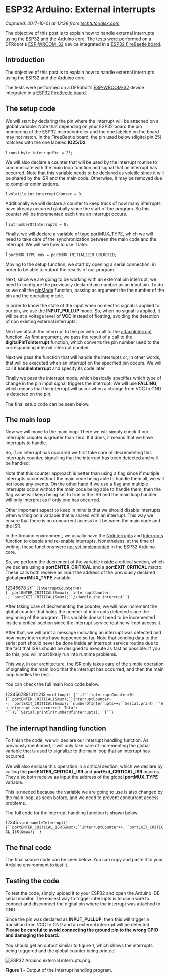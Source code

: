 # ESP32 Arduino: External interrupts

_Captured: 2017-10-01 at 12:39 from [techtutorialsx.com](https://techtutorialsx.com/2017/09/30/esp32-arduino-external-interrupts/)_

The objective of this post is to explain how to handle external interrupts using the ESP32 and the Arduino core. The tests were performed on a DFRobot's [ESP-WROOM-32](https://www.dfrobot.com/product-1559.html?tracking=5977b2a20858a) device integrated in a [ESP32 FireBeetle board](https://www.dfrobot.com/product-1590.html?tracking=5977b2a20858a).

## **Introduction**

The objective of this post is to explain how to handle external interrupts using the ESP32 and the Arduino core.

The tests were performed on a DFRobot's [ESP-WROOM-32](https://www.dfrobot.com/product-1559.html?tracking=5977b2a20858a) device integrated in a [ESP32 FireBeetle board](https://www.dfrobot.com/product-1590.html?tracking=5977b2a20858a).

## **The setup code**

We will start by declaring the pin where the interrupt will be attached on a global variable. Note that depending on your ESP32 board the pin numbering of the ESP32 microcontroller and the one labeled on the board may not match. In the FireeBeetle board, the pin used below (digital pin 25) matches with the one labeled **IO25/D2**.

1
`const` `byte interruptPin = 25;`

We will also declare a counter that will be used by the interrupt routine to communicate with the main loop function and signal that an interrupt has occurred. Note that this variable needs to be declared as volatile since it will be shared by the ISR and the main code. Otherwise, it may be removed due to compiler optimizations.

1
`volatile` `int` `interruptCounter = 0;`

Additionally we will declare a counter to keep track of how many interrupts have already occurred globally since the start of the program. So this counter will be incremented each time an interrupt occurs.

1
`int` `numberOfInterrupts = 0;`

Finally, we will declare a variable of type [portMUX_TYPE](http://esp32.info/docs/esp_idf/html/dd/dbc/structportMUX__TYPE.html), which we will need to take care of the synchronization between the main code and the interrupt. We will see how to use it later.

1
`portMUX_TYPE mux = portMUX_INITIALIZER_UNLOCKED;`

Moving to the setup function, we start by opening a serial connection, in order to be able to output the results of our program.

Next, since we are going to be working with an external pin interrupt, we need to configure the previously declared pin number as an input pin. To do so we call the [pinMode](https://www.arduino.cc/en/Reference/PinMode) function, passing as argument the the number of the pin and the operating mode.

In order to know the state of the input when no electric signal is applied to our pin, we use the **INPUT_PULLUP** mode. So, when no signal is applied, it will be at a voltage level of **VCC** instead of floating, avoiding the detection of non existing external interrupts.

Next we attach the interrupt to the pin with a call to the [attachInterrupt](https://www.arduino.cc/en/Reference/AttachInterrupt) function. As first argument, we pass the result of a call to the **digitalPinToInterrupt** function, which converts the pin number used to the corresponding internal interrupt number.

Next we pass the function that will handle the interrupts or, in other words, that will be executed when an interrupt on the specified pin occurs. We will call it **handleInterrupt** and specify its code later.

Finally we pass the interrupt mode, which basically specifies which type of change in the pin input signal triggers the interrupt. We will use **FALLING**, which means that the interrupt will occur when a change from VCC to GND is detected on the pin.

The final setup code can be seen below.

## **The main loop**

Now we will move to the main loop. There we will simply check if our interrupts counter is greater than zero. If it does, it means that we have interrupts to handle.

So, if an interrupt has occurred we first take care of decrementing this interrupts counter, signalling that the interrupt has been detected and will be handled.

Note that this counter approach is better than using a flag since if multiple interrupts occur without the main code being able to handle them all, we will not loose any events. On the other hand if we use a flag and multiple interrupts occur without the main code being able to handle them, then the flag value will keep being set to true in the ISR and the main loop handler will only interpret as if only one has occurred.

Other important aspect to keep in mind is that we should disable interrupts when writing on a variable that is shared with an interrupt. This way we ensure that there is no concurrent access to it between the main code and the ISR.

In the Arduino environment, we usually have the [NoInterrupts](https://www.arduino.cc/en/Reference/NoInterrupts) and [Interrupts](https://www.arduino.cc/en/Reference/Interrupts) function to disable and re-enable interrupts. Nonetheless, at the time of writing, these functions were [not yet implemented](https://github.com/espressif/arduino-esp32/blob/master/cores/esp32/Arduino.h#L82-L85) in the ESP32 Arduino core.

So, we perform the decrement of the variable inside a critical section, which we declare using a **portENTER_CRITICAL** and a **portEXIT_CRITICAL** macro. These calls both receive as input the address of the previously declared global **portMUX_TYPE** variable.

12345678
`if``(interruptCounter>0){``portENTER_CRITICAL(&mux);``interruptCounter--;``portEXIT_CRITICAL(&mux);``//Handle the interrupt``}`

After taking care of decrementing the counter, we will now increment the global counter that holds the number of interrupts detected since the beginning of the program. This variable doesn't need to be incremented inside a critical section since the interrupt service routine will not access it.

After that, we will print a message indicating an interrupt was detected and how many interrupts have happened so far. Note that sending data to the serial port should never be done inside an interrupt service routine due to the fact that ISRs should be designed to execute as fast as possible. If you do this, you will most likely run into runtime problems.

This way, in our architecture, the ISR only takes care of the simple operation of signaling the main loop that the interrupt has occurred, and then the main loop handles the rest.

You can check the full main loop code below.

12345678910111213
`void` `loop() {``if``(interruptCounter>0){``portENTER_CRITICAL(&mux);``interruptCounter--;``portEXIT_CRITICAL(&mux);``numberOfInterrupts++;``Serial.print(``"An interrupt has occurred. Total: "``);``Serial.println(numberOfInterrupts);``}``}`

## **The interrupt handling function**

To finish the code, we will declare our interrupt handling function. As previously mentioned, it will only take care of incrementing the global variable that is used to signalize to the main loop that an interrupt has occurred.

We will also enclose this operation in a critical section, which we declare by calling the **portENTER_CRITICAL_ISR** and **portExit_CRITICAL_ISR** macros. They also both receive as input the address of the global **portMUX_TYPE** variable.

This is needed because the variable we are going to use is also changed by the main loop, as seen before, and we need to prevent concurrent access problems.

The full code for the interrupt handling function is shown below.

12345
`void` `handleInterrupt() {``portENTER_CRITICAL_ISR(&mux);``interruptCounter++;``portEXIT_CRITICAL_ISR(&mux);``}`

## **The final code**

The final source code can be seen below. You can copy and paste it to your Arduino environment to test it.

## **Testing the code**

To test the code, simply upload it to your ESP32 and open the Arduino IDE serial monitor. The easiest way to trigger interrupts is to use a wire to connect and disconnect the digital pin where the interrupt was attached to GND.

Since the pin was declared as **INPUT_PULLUP**, then this will trigger a transition from VCC to GND and an external interrupt will be detected. **Please be careful to avoid connecting the ground pin to the wrong GPIO and damaging the board.**

You should get an output similar to figure 1, which shows the interrupts being triggered and the global counter being printed.

![ESP32 Arduino external interrupts.png](https://techtutorialsx.files.wordpress.com/2017/09/esp32-arduino-external-interrupts.png)

**Figure 1** - Output of the interrupt handling program.
